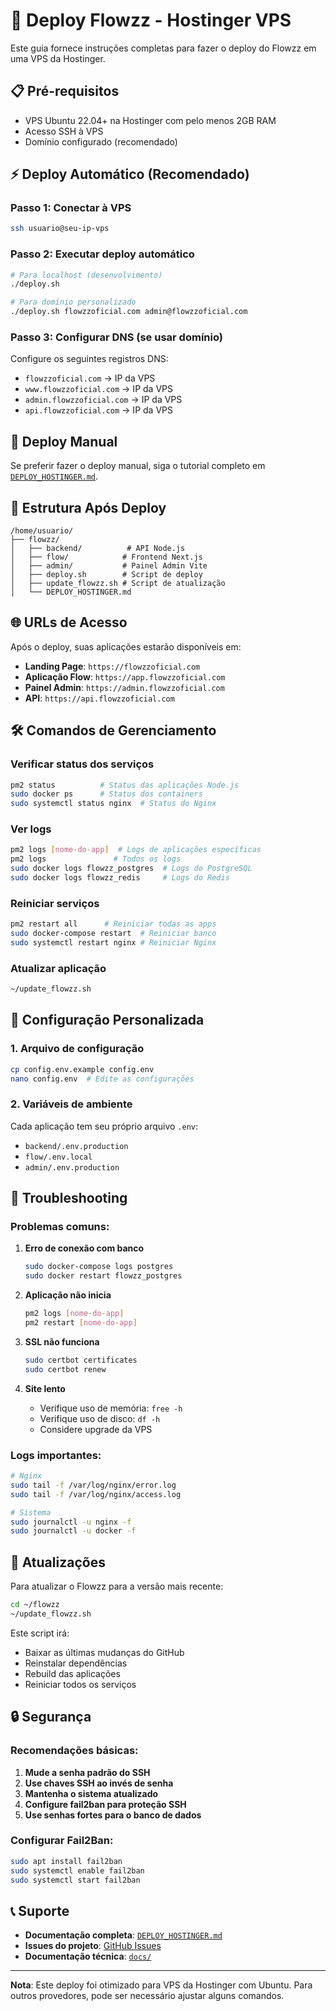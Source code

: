 # 🚀 Deploy Flowzz - Hostinger VPS

Este guia fornece instruções completas para fazer o deploy do Flowzz em uma VPS da Hostinger.

## 📋 Pré-requisitos

- VPS Ubuntu 22.04+ na Hostinger com pelo menos 2GB RAM
- Acesso SSH à VPS
- Domínio configurado (recomendado)

## ⚡ Deploy Automático (Recomendado)

### Passo 1: Conectar à VPS
```bash
ssh usuario@seu-ip-vps
```

### Passo 2: Executar deploy automático
```bash
# Para localhost (desenvolvimento)
./deploy.sh

# Para domínio personalizado
./deploy.sh flowzzoficial.com admin@flowzzoficial.com
```

### Passo 3: Configurar DNS (se usar domínio)
Configure os seguintes registros DNS:
- `flowzzoficial.com` → IP da VPS
- `www.flowzzoficial.com` → IP da VPS
- `admin.flowzzoficial.com` → IP da VPS
- `api.flowzzoficial.com` → IP da VPS

## 🔧 Deploy Manual

Se preferir fazer o deploy manual, siga o tutorial completo em [`DEPLOY_HOSTINGER.md`](./DEPLOY_HOSTINGER.md).

## 📁 Estrutura Após Deploy

```
/home/usuario/
├── flowzz/
│   ├── backend/          # API Node.js
│   ├── flow/            # Frontend Next.js
│   ├── admin/           # Painel Admin Vite
│   ├── deploy.sh        # Script de deploy
│   ├── update_flowzz.sh # Script de atualização
│   └── DEPLOY_HOSTINGER.md
```

## 🌐 URLs de Acesso

Após o deploy, suas aplicações estarão disponíveis em:

- **Landing Page**: `https://flowzzoficial.com`
- **Aplicação Flow**: `https://app.flowzzoficial.com`
- **Painel Admin**: `https://admin.flowzzoficial.com`
- **API**: `https://api.flowzzoficial.com`

## 🛠️ Comandos de Gerenciamento

### Verificar status dos serviços
```bash
pm2 status          # Status das aplicações Node.js
sudo docker ps      # Status dos containers
sudo systemctl status nginx  # Status do Nginx
```

### Ver logs
```bash
pm2 logs [nome-do-app]  # Logs de aplicações específicas
pm2 logs               # Todos os logs
sudo docker logs flowzz_postgres  # Logs do PostgreSQL
sudo docker logs flowzz_redis     # Logs do Redis
```

### Reiniciar serviços
```bash
pm2 restart all      # Reiniciar todas as apps
sudo docker-compose restart  # Reiniciar banco
sudo systemctl restart nginx # Reiniciar Nginx
```

### Atualizar aplicação
```bash
~/update_flowzz.sh
```

## 🔧 Configuração Personalizada

### 1. Arquivo de configuração
```bash
cp config.env.example config.env
nano config.env  # Edite as configurações
```

### 2. Variáveis de ambiente
Cada aplicação tem seu próprio arquivo `.env`:
- `backend/.env.production`
- `flow/.env.local`
- `admin/.env.production`

## 🚨 Troubleshooting

### Problemas comuns:

1. **Erro de conexão com banco**
   ```bash
   sudo docker-compose logs postgres
   sudo docker restart flowzz_postgres
   ```

2. **Aplicação não inicia**
   ```bash
   pm2 logs [nome-do-app]
   pm2 restart [nome-do-app]
   ```

3. **SSL não funciona**
   ```bash
   sudo certbot certificates
   sudo certbot renew
   ```

4. **Site lento**
   - Verifique uso de memória: `free -h`
   - Verifique uso de disco: `df -h`
   - Considere upgrade da VPS

### Logs importantes:
```bash
# Nginx
sudo tail -f /var/log/nginx/error.log
sudo tail -f /var/log/nginx/access.log

# Sistema
sudo journalctl -u nginx -f
sudo journalctl -u docker -f
```

## 🔄 Atualizações

Para atualizar o Flowzz para a versão mais recente:

```bash
cd ~/flowzz
~/update_flowzz.sh
```

Este script irá:
- Baixar as últimas mudanças do GitHub
- Reinstalar dependências
- Rebuild das aplicações
- Reiniciar todos os serviços

## 🔒 Segurança

### Recomendações básicas:
1. **Mude a senha padrão do SSH**
2. **Use chaves SSH ao invés de senha**
3. **Mantenha o sistema atualizado**
4. **Configure fail2ban para proteção SSH**
5. **Use senhas fortes para o banco de dados**

### Configurar Fail2Ban:
```bash
sudo apt install fail2ban
sudo systemctl enable fail2ban
sudo systemctl start fail2ban
```

## 📞 Suporte

- **Documentação completa**: [`DEPLOY_HOSTINGER.md`](./DEPLOY_HOSTINGER.md)
- **Issues do projeto**: [GitHub Issues](https://github.com/MolinariBR/flowzz/issues)
- **Documentação técnica**: [`docs/`](../docs/)

---

**Nota**: Este deploy foi otimizado para VPS da Hostinger com Ubuntu. Para outros provedores, pode ser necessário ajustar alguns comandos.